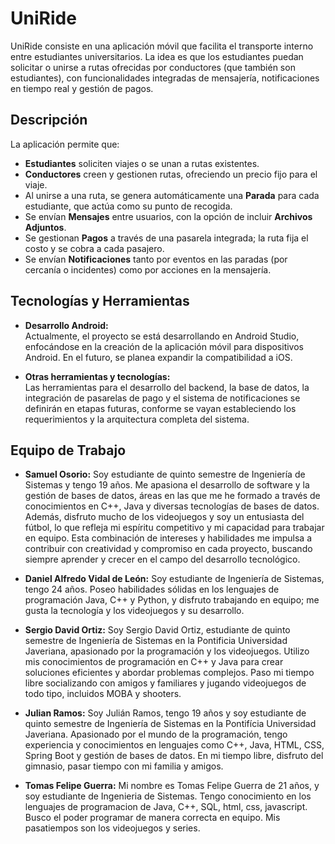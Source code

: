 # UniRide

UniRide consiste en una aplicación móvil que facilita el transporte interno entre estudiantes universitarios. La idea es que los estudiantes puedan solicitar o unirse a rutas ofrecidas por conductores (que también son estudiantes), con funcionalidades integradas de mensajería, notificaciones en tiempo real y gestión de pagos.

## Descripción

La aplicación permite que:
- **Estudiantes** soliciten viajes o se unan a rutas existentes.
- **Conductores** creen y gestionen rutas, ofreciendo un precio fijo para el viaje.
- Al unirse a una ruta, se genera automáticamente una **Parada** para cada estudiante, que actúa como su punto de recogida.  
- Se envían **Mensajes** entre usuarios, con la opción de incluir **Archivos Adjuntos**.
- Se gestionan **Pagos** a través de una pasarela integrada; la ruta fija el costo y se cobra a cada pasajero.
- Se envían **Notificaciones** tanto por eventos en las paradas (por cercanía o incidentes) como por acciones en la mensajería.

## Tecnologías y Herramientas

- **Desarrollo Android:**  
  Actualmente, el proyecto se está desarrollando en Android Studio, enfocándose en la creación de la aplicación móvil para dispositivos Android.
  En el futuro, se planea expandir la compatibilidad a iOS.

- **Otras herramientas y tecnologías:**  
  Las herramientas para el desarrollo del backend, la base de datos, la integración de pasarelas de pago y el sistema de notificaciones se definirán en etapas futuras, conforme se vayan estableciendo los requerimientos y la arquitectura completa del sistema.

## Equipo de Trabajo
- **Samuel Osorio:**
  Soy estudiante de quinto semestre de Ingeniería de Sistemas y tengo 19 años. Me apasiona el desarrollo de software y la gestión de bases de datos, áreas en las que me he formado a través de conocimientos en C++, Java y diversas tecnologías de bases de datos. Además, disfruto mucho de los videojuegos y soy un entusiasta del fútbol, lo que refleja mi espíritu competitivo y mi capacidad para trabajar en equipo. Esta combinación de intereses y habilidades me impulsa a contribuir con creatividad y compromiso en cada proyecto, buscando siempre aprender y crecer en el campo del desarrollo tecnológico.

- **Daniel Alfredo Vidal de León:**
  Soy estudiante de Ingeniería de Sistemas, tengo 24 años. Poseo habilidades sólidas en los lenguajes de programación Java, C++ y Python, y disfruto trabajando en equipo; me gusta la tecnología y los videojuegos y su desarrollo.

- **Sergio David Ortiz:**
  Soy Sergio David Ortiz, estudiante de quinto semestre de Ingeniería de Sistemas en la Pontificia Universidad Javeriana, apasionado por la programación y los videojuegos. Utilizo mis conocimientos de programación en C++ y Java para crear soluciones eficientes y abordar problemas complejos. Paso mi tiempo libre socializando con amigos y familiares y jugando videojuegos de todo tipo, incluidos MOBA y shooters.

- **Julian Ramos:**
  Soy Julián Ramos, tengo 19 años y soy estudiante de quinto semestre de Ingeniería de Sistemas en la Pontifícia Universidad Javeriana. Apasionado por el mundo de la programación, tengo experiencia y conocimientos en lenguajes como C++, Java, HTML, CSS, Spring Boot y gestión de bases de datos. En mi tiempo libre, disfruto del gimnasio, pasar tiempo con mi familia y amigos.

- **Tomas Felipe Guerra:**
  Mi nombre es Tomas Felipe Guerra de 21 años, y soy estudiante de Ingenieria de Sistemas. Tengo conocimiento en los lenguajes de programacion de Java, C++, SQL, html, css, javascript. Busco el poder programar de manera correcta en equipo. Mis pasatiempos son los videojuegos y series.

